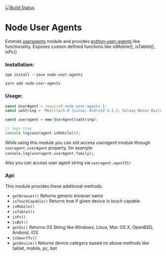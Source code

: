 [![Build Status](https://travis-ci.org/metoikos/node-user-agents.svg?branch=master)](https://travis-ci.org/metoikos/node-user-agents)

# Node User Agents

Extends [useragents] module and provides [python-user-agents] like functionality. Exposes custom defined functions like isMobile(), isTablet(), isPc()

[python-user-agents]: https://github.com/selwin/python-user-agents
[useragents]: https://github.com/3rd-Eden/useragent

### Installation:

```no-highlight
npm install --save node-user-agents
```

```no-highlight
yarn add node-user-agents
```

### Usage:
```js
const UserAgent = require('node-user-agents');
const uaString = 'Mozilla/5.0 (Linux; Android 4.1.1; Galaxy Nexus Build/JRO03C) AppleWebKit/535.19 (KHTML, like Gecko) Chrome/18.0.1025.166 Mobile Safari/535.19';

const useragent = new UserAgent(uaString);

// logs true
console.log(useragent.isMobile());
```

While using this module you can still access *useragent* module through ```useragent.userAgent``` property, for example ```console.log(useragent.userAgent.family);```.

Also you can access user agent string via ```useragent.agentStr```

### Api:
This module provides these additional methods.

- `getBrowser()` Returns generic browser name
- `isTouchCapable()` Returns true if given device is touch capable
- `isMobile()`
- `isTablet()`
- `isPc()`
- `isBot()`
- `getOs()` Returns OS String like Windows, Linux, Mac OS X, OpenBSD, Android, iOS
- `isSmartTv()`
- `getDevice()` Returns device category based on above methods like tablet, mobile, pc, bot
